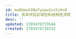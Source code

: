 ```yaml
---
id: ma86mxk99w7yopw1schibn8
title: 资本开启区域性和结构性流转
desc: ''
updated: 1703476733544
created: 1703476726152
---
```


